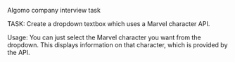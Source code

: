 Algomo company interview task

TASK:
Create a dropdown textbox which uses a Marvel character API.

Usage:
You can just select the Marvel character you want from the dropdown. This displays information on that character, which is provided by the API.
